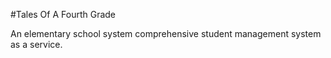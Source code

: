 #Tales Of A Fourth Grade

An elementary school system comprehensive student management system as a service.
